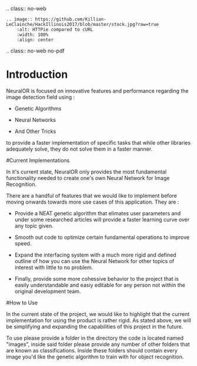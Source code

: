 .. class:: no-web

    .. image:: https://github.com/Killian-LeClainche/HackIllinois2017/blob/master/stock.jpg?raw=true
        :alt: HTTPie compared to cURL
        :width: 100%
        :align: center


.. class:: no-web no-pdf

# Introduction

NeuralOR is focused on innovative features and performance regarding the image detection field using :

 - Genetic Algorithms

 - Neural Networks

 - And Other Tricks

to provide a faster implementation of specific tasks that while other libraries adequately solve, they do
not solve them in a faster manner.

#Current Implementations

In it's current state, NeuralOR only provides the most fundamental functionality needed to create one's own
Neural Network for Image Recognition. 

There are a handful of features that we would like to implement before moving onwards towards more use cases of
this application. They are :

 - Provide a NEAT genetic algorithm that elimates user parameters and under some researched articles will provide 
a faster learning curve over any topic given.

 - Smooth out code to optimize certain fundamental operations to improve speed.

 - Expand the interfacing system with a much more rigid and defined outline of how you can use the Neural Network
for other topics of interest with little to no problem.

 - Finally, provide some more cohessive behavior to the project that is easily understandable and easiy editable for
any person not within the original development team.

#How to Use

In the current state of the project, we would like to highlight that the current implementation for using the product
is rather rigid. As stated above, we will be simplifying and expanding the capabilities of this project in the future.

To use please provide a folder in the directory the code is located named "images", inside said folder please provide
any number of other folders that are known as classifications. Inside these folders should contain every image you'd like
the genetic algorithm to train with for object recognition.